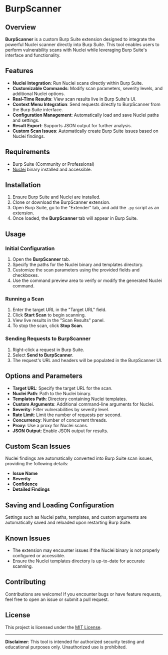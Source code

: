 # BurpScanner

## Overview

**BurpScanner** is a custom Burp Suite extension designed to integrate the powerful Nuclei scanner directly into Burp Suite. This tool enables users to perform vulnerability scans with Nuclei while leveraging Burp Suite's interface and functionality.

## Features

- **Nuclei Integration**: Run Nuclei scans directly within Burp Suite.
- **Customizable Commands**: Modify scan parameters, severity levels, and additional Nuclei options.
- **Real-Time Results**: View scan results live in Burp Suite's UI.
- **Context Menu Integration**: Send requests directly to BurpScanner from the Burp Suite interface.
- **Configuration Management**: Automatically load and save Nuclei paths and settings.
- **Result Export**: Supports JSON output for further analysis.
- **Custom Scan Issues**: Automatically create Burp Suite issues based on Nuclei findings.

## Requirements

- Burp Suite (Community or Professional)
- [Nuclei](https://github.com/projectdiscovery/nuclei) binary installed and accessible.

## Installation

1. Ensure Burp Suite and Nuclei are installed.
2. Clone or download the BurpScanner extension.
3. Open Burp Suite, go to the "Extender" tab, and add the `.py` script as an extension.
4. Once loaded, the **BurpScanner** tab will appear in Burp Suite.

## Usage

### Initial Configuration

1. Open the **BurpScanner** tab.
2. Specify the paths for the Nuclei binary and templates directory.
3. Customize the scan parameters using the provided fields and checkboxes.
4. Use the command preview area to verify or modify the generated Nuclei command.

### Running a Scan

1. Enter the target URL in the "Target URL" field.
2. Click **Start Scan** to begin scanning.
3. View live results in the "Scan Results" panel.
4. To stop the scan, click **Stop Scan**.

### Sending Requests to BurpScanner

1. Right-click a request in Burp Suite.
2. Select **Send to BurpScanner**.
3. The request's URL and headers will be populated in the BurpScanner UI.

## Options and Parameters

- **Target URL**: Specify the target URL for the scan.
- **Nuclei Path**: Path to the Nuclei binary.
- **Templates Path**: Directory containing Nuclei templates.
- **Custom Arguments**: Additional command-line arguments for Nuclei.
- **Severity**: Filter vulnerabilities by severity level.
- **Rate Limit**: Limit the number of requests per second.
- **Concurrency**: Number of concurrent threads.
- **Proxy**: Use a proxy for Nuclei scans.
- **JSON Output**: Enable JSON output for results.

## Custom Scan Issues

Nuclei findings are automatically converted into Burp Suite scan issues, providing the following details:

- **Issue Name**
- **Severity**
- **Confidence**
- **Detailed Findings**

## Saving and Loading Configuration

Settings such as Nuclei paths, templates, and custom arguments are automatically saved and reloaded upon restarting Burp Suite.

## Known Issues

- The extension may encounter issues if the Nuclei binary is not properly configured or accessible.
- Ensure the Nuclei templates directory is up-to-date for accurate scanning.

## Contributing

Contributions are welcome! If you encounter bugs or have feature requests, feel free to open an issue or submit a pull request.

## License

This project is licensed under the [MIT License](https://opensource.org/licenses/MIT).

---

**Disclaimer**: This tool is intended for authorized security testing and educational purposes only. Unauthorized use is prohibited.
